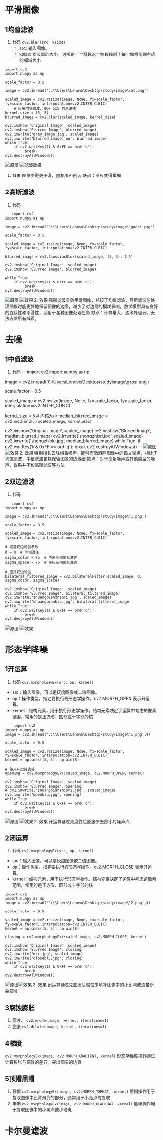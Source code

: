 # 平滑图像
## 1均值滤波
1. 代码
   `cv2.blur(src, ksize)`
   - src: 输入图像。
   - ksize: 滤波器的大小，通常是一个奇数这个参数控制了每个像素周围考虑的邻域大小
```
import cv2
import numpy as np

scale_factor = 0.5

image = cv2.imread('C:\\Users\Lenovo\Desktop\study\image\cat.png')

scaled_image = cv2.resize(image, None, fx=scale_factor, fy=scale_factor, interpolation=cv2.INTER_CUBIC)
    # 应用均值滤波，使用 5x5 的滤波核
kernel_size = (5, 5)
blurred_image = cv2.blur(scaled_image, kernel_size)

cv2.imshow('Original Image', scaled_image)
cv2.imshow('Blurred Image', blurred_image)
cv2.imwrite('gray_image.jpg', scaled_image)
cv2.imwrite('blurred_image.jpg', blurred_image)
while True:
    if cv2.waitKey(1) & 0xFF == ord('q'):
         break
cv2.destroyAllWindows()

```
 ![原图](gray_image.jpg)
 ![滤波效果](blurred_image.jpg)

1. 效果
   图像变得更平滑，随机噪声削弱
   缺点：图片变得模糊
## 2高斯滤波
 1. 代码
``` 
   import cv2
import numpy as np

image = cv2.imread('C:\\Users\Lenovo\Desktop\study\image\\gaosi.png')

scale_factor = 0.5

scaled_image = cv2.resize(image, None, fx=scale_factor, fy=scale_factor, interpolation=cv2.INTER_CUBIC)

blurred_image = cv2.GaussianBlur(scaled_image, (5, 5), 1.5)

cv2.imshow('Original Image', scaled_image)
cv2.imshow('Blurred Image', blurred_image)

while True:
    if cv2.waitKey(1) & 0xFF == ord('q'):
         break
cv2.destroyAllWindows()
```
![原图](gaosiori.jpg)
![效果](gaosiblu.jpg)
2. 效果
   高斯滤波有效平滑图像，相较于均值滤波，高斯滤波在处理图像时能更好地保留图像的边缘，减少了对边缘的模糊影响，数学模型具有良好的连续性和平滑性，适用于各种图像处理任务
   缺点：计算量大，边缘处理弱，无法去除所有噪声。
# 去噪
## 1中值滤波
1. 代码
··· 
import cv2
import numpy as np

image = cv2.imread('C:\\Users\Lenovo\Desktop\study\image\\gaosi.png')

scale_factor = 0.5

scaled_image = cv2.resize(image, None, fx=scale_factor, fy=scale_factor, interpolation=cv2.INTER_CUBIC)

kernel_size = 5  # 内核大小
median_blurred_image = cv2.medianBlur(scaled_image, kernel_size)

cv2.imshow('Original Image', scaled_image)
cv2.imshow('Blurred Image', median_blurred_image)
cv2.imwrite('zhongzhiori.jpg', scaled_image)
cv2.imwrite('zhongzhiblu.jpg', median_blurred_image)
while True:
    if cv2.waitKey(1) & 0xFF == ord('q'):
         break
cv2.destroyAllWindows()
···
![原图](zhongzhiori.jpg)
![效果](zhongzhiblu.jpg)
2. 效果
   特别擅长去除椒盐噪声，能够有效消除图像中的孤立噪点，相比于均值滤波，中值滤波更能保留图像的边缘细
   缺点：对于高斯噪声或其他类型的噪声，效果并不如高斯滤波等方法
## 2双边滤波
1. 代码
``` 
   import cv2
import numpy as np

image = cv2.imread('C:\\Users\Lenovo\Desktop\study\image\\1.png')

scale_factor = 0.5

scaled_image = cv2.resize(image, None, fx=scale_factor, fy=scale_factor, interpolation=cv2.INTER_CUBIC)

# 设置双边滤波参数
d = 9  # 邻域直径
sigma_color = 75  # 色彩空间的标准差
sigma_space = 75  # 坐标空间的标准差

# 应用双边滤波
bilateral_filtered_image = cv2.bilateralFilter(scaled_image, d, sigma_color, sigma_space)

cv2.imshow('Original Image', scaled_image)
cv2.imshow('Blurred Image', bilateral_filtered_image)
cv2.imwrite('shuangbianzhiori.jpg', scaled_image)
cv2.imwrite('shuangbianblu.jpg', bilateral_filtered_image)
while True:
    if cv2.waitKey(1) & 0xFF == ord('q'):
         break
cv2.destroyAllWindows()

```

![原图](shuangbianzhiori.jpg)
![效果](shuangbianblu.jpg)
# 形态学降噪
## 1开运算
 1. 代码
`cv2.morphologyEx(src, op, kernel)`
- src：输入图像，可以是灰度图像或二值图像。
- op：操作类型，指定要执行的形态学操作。cv2.MORPH_OPEN 表示开运算。
- kernel：结构元素，用于执行形态学操作。结构元素决定了运算中考虑的像素范围，常用的是正方形、圆形或十字形的核
```
    import cv2
import numpy as np
image = cv2.imread('C:\\Users\Lenovo\Desktop\study\image\\1.png',0)

scale_factor = 0.5

scaled_image = cv2.resize(image, None, fx=scale_factor, fy=scale_factor, interpolation=cv2.INTER_CUBIC)
kernel = np.ones((5, 5), np.uint8)

# 使用开运算去噪
opening = cv2.morphologyEx(scaled_image, cv2.MORPH_OPEN, kernel)

cv2.imshow('Original Image', scaled_image)
cv2.imshow('Blurred Image', opening)
# cv2.imwrite('shuangbianzhiori.jpg', scaled_image)
cv2.imwrite('openblu.jpg', opening)
while True:
    if cv2.waitKey(1) & 0xFF == ord('q'):
         break
cv2.destroyAllWindows()
```
![原图](ori.jpg) ![效果](openblu.jpg)
2. 效果
   开运算通过先腐蚀后膨胀来去除小的噪声点
## 2闭运算
 1. 代码
`cv2.morphologyEx(src, op, kernel)`
- src：输入图像，可以是灰度图像或二值图像。
- op：操作类型，指定要执行的形态学操作。cv2.MORPH_CLOSE 表示开运算。
- kernel：结构元素，用于执行形态学操作。结构元素决定了运算中考虑的像素范围，常用的是正方形、圆形或十字形的核
```
import cv2
import numpy as np
image = cv2.imread('C:\\Users\Lenovo\Desktop\study\image\\2.png',0)

scale_factor = 0.5

scaled_image = cv2.resize(image, None, fx=scale_factor, fy=scale_factor, interpolation=cv2.INTER_CUBIC)
kernel = np.ones((5, 5), np.uint8)

closing = cv2.morphologyEx(scaled_image, cv2.MORPH_CLOSE, kernel)

cv2.imshow('Original Image', scaled_image)
cv2.imshow('Blurred Image', closing)
cv2.imwrite('ori.jpg', scaled_image)
cv2.imwrite('closeblu.jpg', closing)
while True:
    if cv2.waitKey(1) & 0xFF == ord('q'):
         break
cv2.destroyAllWindows()
```
![原图](ori2.jpg)![效果](closeblu.jpg)
2. 效果
    闭运算通过先膨胀后腐蚀来填补图像中的小孔洞或连接断裂部分
## 3腐蚀膨胀
1. 腐蚀、
   `cv2.erode(image, kernel, iterations=1)`
2. 膨胀
   `cv2.dilate(image, kernel, iterations=1)`
## 4梯度
`cv2.morphologyEx(image, cv2.MORPH_GRADIENT, kernel)`
形态学梯度操作通过计算膨胀与腐蚀的差异，突出图像的边缘
## 5顶帽黑帽
1. 顶帽
    `cv2.morphologyEx(image, cv2.MORPH_TOPHAT, kernel)`
    顶帽操作用于提取图像中比背景亮的部分，通常用于小亮点的提取
2. 黑帽
   `cv2.morphologyEx(image, cv2.MORPH_BLACKHAT, kernel)`
   黑帽操作用于提取图像中的小黑点或小暗斑
# 卡尔曼滤波
